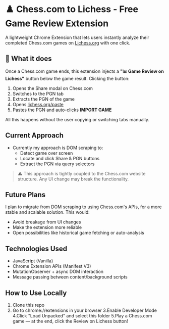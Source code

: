 # ♟️ Chess.com to Lichess - Free Game Review Extension

A lightweight Chrome Extension that lets users instantly analyze their completed Chess.com games on [Lichess.org](https://lichess.org/paste) with one click.

## 🔧 What it does

Once a Chess.com game ends, this extension injects a **"📊 Game Review on Lichess"** button below the game result. Clicking the button:

1. Opens the Share modal on Chess.com
2. Switches to the PGN tab
3. Extracts the PGN of the game
4. Opens [lichess.org/paste](https://lichess.org/paste)
5. Pastes the PGN and auto-clicks **IMPORT GAME**

All this happens without the user copying or switching tabs manually.

## Current Approach

- Currently my approach is DOM scraping to:
  - Detect game over screen
  - Locate and click Share & PGN buttons
  - Extract the PGN via query selectors

> ⚠️ This approach is tightly coupled to the Chess.com website structure. Any UI change may break the functionality.

##  Future Plans

I plan to migrate from DOM scraping to using Chess.com's APIs, for a more stable and scalable solution. This would:
- Avoid breakage from UI changes
- Make the extension more reliable
- Open possibilities like historical game fetching or auto-analysis

##  Technologies Used

- JavaScript (Vanilla)
- Chrome Extension APIs (Manifest V3)
- MutationObserver + async DOM interaction
- Message passing between content/background scripts

##  How to Use Locally

1. Clone this repo
2. Go to chrome://extensions in your browser
3.Enable Developer Mode
4.Click "Load Unpacked" and select this folder
5.Play a Chess.com game — at the end, click the Review on Lichess button!
